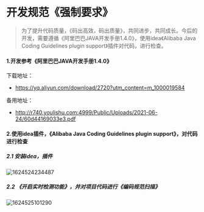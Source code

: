 # 开发规范《强制要求》



> 为了提升代码质量，《码出高效，码出质量》，共同进步，共同成长。今后的开发，需要遵循《阿里巴巴JAVA开发手册1.4.0》，使用idea《Alibaba Java Coding Guidelines plugin support》插件对代码，进行检查。

#### 1.开发参考《阿里巴巴JAVA开发手册1.4.0》

下载地址：

- https://yq.aliyun.com/download/2720?utm_content=m_1000019584

备用地址：

- http://r740.youlishu.com:4999/Public/Uploads/2021-06-24/60d44169033e3.pdf

#### 2.使用idea插件，《Alibaba Java Coding Guidelines plugin support》，对代码进行检查

##### 2.1 安装idea，插件

![1624524234487](C:\Users\HP\AppData\Roaming\Typora\typora-user-images\1624524234487.png)



##### 2.2 《开启实时检测功能》，并对项目代码进行《编码规范扫描》

![1624525101290](C:\Users\HP\AppData\Roaming\Typora\typora-user-images\1624525101290.png)